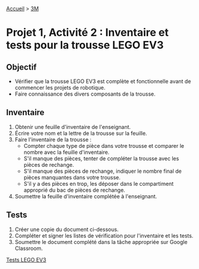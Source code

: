 [Accueil](./index.md) > [3M](./accueil3M.md#projet-1--inventaire-installation-et-tests-du-matériel-et-des-logiciels)

# Projet 1, Activité 2 : Inventaire et tests pour la trousse LEGO EV3

## Objectif

* Vérifier que la trousse LEGO EV3 est complète et fonctionnelle avant de commencer les projets de robotique.
* Faire connaissance des divers composants de la trousse.

## Inventaire

1. Obtenir une feuille d'inventaire de l'enseignant.
1. Écrire votre nom et la lettre de la trousse sur la feuille.
1. Faire l'inventaire de la trousse :
    * Compter chaque type de pièce dans votre trousse et comparer le nombre avec la feuille d'inventaire.
    * S'il manque des pièces, tenter de compléter la trousse avec les pièces de rechange.
    * S'il manque des pièces de rechange, indiquer le nombre final de pièces manquantes dans votre trousse.
    * S'il y a des pièces en trop, les déposer dans le compartiment approprié du bac de pièces de rechange.
1. Soumettre la feuille d'inventaire complétée à l'enseignant.

## Tests

1. Créer une copie du document ci-dessous.
1. Compléter et signer les listes de vérification pour l'inventaire et les tests.
1. Soumettre le document complété dans la tâche appropriée sur Google Classroom.

<a href="https://docs.google.com/document/d/1eIcnLBZqC8S0AyJGCANc0l69sZaQaqZBZaJMfbFgG3Q/view" target="_blank">Tests LEGO EV3</a>
